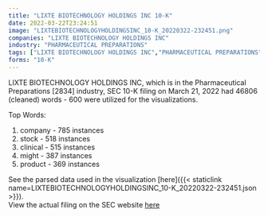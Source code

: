 ```yaml
---
title: "LIXTE BIOTECHNOLOGY HOLDINGS INC 10-K"
date: 2022-03-22T23:24:51
image: "LIXTEBIOTECHNOLOGYHOLDINGSINC_10-K_20220322-232451.png"
companies: "LIXTE BIOTECHNOLOGY HOLDINGS INC"
industry: "PHARMACEUTICAL PREPARATIONS"
tags: ["LIXTE BIOTECHNOLOGY HOLDINGS INC","PHARMACEUTICAL PREPARATIONS","03-21-2022","10-K"]
forms: "10-K"
---
```

LIXTE BIOTECHNOLOGY HOLDINGS INC, which is in the Pharmaceutical Preparations [2834] industry, SEC 10-K filing on March 21, 2022 had 46806 (cleaned) words - 600 were utilized for the visualizations.

Top Words:
1. company - 785 instances
2. stock - 518 instances
3. clinical - 515 instances
4. might - 387 instances
5. product - 369 instances


See the parsed data used in the visualization [here]({{< staticlink name=LIXTEBIOTECHNOLOGYHOLDINGSINC_10-K_20220322-232451.json >}}).  
View the actual filing on the SEC website [here](https://www.sec.gov/Archives/edgar/data/1335105/0001493152-22-007327.txt)